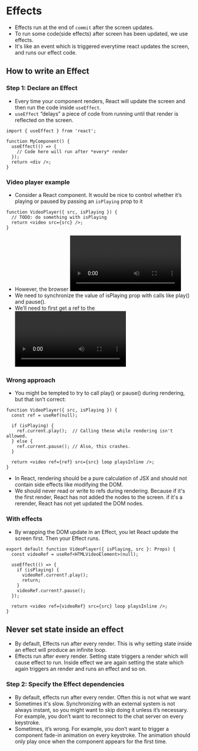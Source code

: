 # Effects

- Effects run at the end of `commit` after the screen updates.
- To  run some code(side effects) after screen has been updated, we use effects.
- It's like an event which is triggered everytime react updates the screen, and runs our effect code.

## How to write an Effect 

### Step 1: Declare an Effect 

- Every time your component renders, React will update the screen and then run the code inside `useEffect`.
- `useEffect` “delays” a piece of code from running until that render is reflected on the screen.

```tsx
import { useEffect } from 'react';

function MyComponent() {
  useEffect(() => {
    // Code here will run after *every* render
  });
  return <div />;
}
```
### Video player example

- Consider a <VideoPlayer> React component. It would be nice to control whether it’s playing or paused by passing an `isPlaying` prop to it

```tsx
function VideoPlayer({ src, isPlaying }) {
  // TODO: do something with isPlaying
  return <video src={src} />;
}
```
- However, the browser <video> tag does not have an `isPlaying` prop. We manually need to call play or pause methos on video element.
- We need to synchronize the value of isPlaying prop with calls like play() and pause().
- We’ll need to first get a ref to the <video> DOM node.

### Wrong approach

- You might be tempted to try to call play() or pause() during rendering, but that isn’t correct:

```tsx
function VideoPlayer({ src, isPlaying }) {
  const ref = useRef(null);

  if (isPlaying) {
    ref.current.play();  // Calling these while rendering isn't allowed.
  } else {
    ref.current.pause(); // Also, this crashes.
  }

  return <video ref={ref} src={src} loop playsInline />;
}

```
- In React, rendering should be a pure calculation of JSX and should not contain side effects like modifying the DOM.
- We should never read or write to refs during rendering. Because if it's the first render, React has not added the nodes to the screen. if it's a rerender, React has not yet updated the DOM nodes.

### With effects

- By wrapping the DOM update in an Effect, you let React update the screen first. Then your Effect runs.

```tsx
export default function VideoPlayer({ isPlaying, src }: Props) {
  const videoRef = useRef<HTMLVideoElement>(null);

  useEffect(() => {
    if (isPlaying) {
      videoRef.current?.play();
      return;
    }
    videoRef.current?.pause();
  });

  return <video ref={videoRef} src={src} loop playsInline />;
}
```

## Never set state inside an effect

- By default, Effects run after every render. This is why setting state inside an effect will produce an infinite loop.
- Effects run after every render. Setting state triggers a render which will cause effect to run. Inside effect we are again setting the state which again triggers an render and runs an effect and so on.



### Step 2: Specify the Effect dependencies 

- By default, effects run after every render. Often this is not what we want
- Sometimes it's slow.  Synchronizing with an external system is not always instant, so you might want to skip doing it unless it’s necessary. For example, you don’t want to reconnect to the chat server on every keystroke.
- Sometimes, it’s wrong. For example, you don’t want to trigger a component fade-in animation on every keystroke. The animation should only play once when the component appears for the first time.
